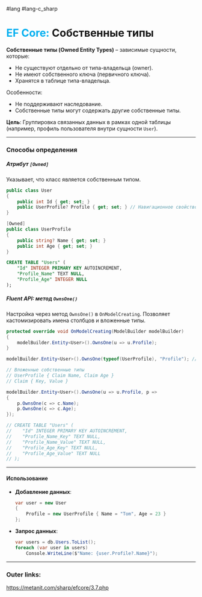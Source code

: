 #lang #lang-c_sharp 
# <font color="#00b0f0">EF Core:</font> Собственные типы

**Собственные типы (Owned Entity Types)** – зависимые сущности, которые:
  - Не существуют отдельно от типа-владельца (owner).
  - Не имеют собственного ключа (первичного ключа).
  - Хранятся в таблице типа-владельца.
  
  Особенности:
  - Не поддерживают наследование.
  - Собственные типы могут содержать другие собственные типы.
  
**Цель**: Группировка связанных данных в рамках одной таблицы (например, профиль пользователя внутри сущности `User`).

---
### Способы определения

##### **Атрибут `[Owned]`**
Указывает, что класс является собственным типом.
  ```csharp
  public class User
  {
      public int Id { get; set; }
      public UserProfile? Profile { get; set; } // Навигационное свойство
  }

  [Owned]
  public class UserProfile
  {
      public string? Name { get; set; }
      public int Age { get; set; }
  }
  ```

  ```sql
  CREATE TABLE "Users" (
      "Id" INTEGER PRIMARY KEY AUTOINCREMENT,
      "Profile_Name" TEXT NULL,
      "Profile_Age" INTEGER NULL
  );
  ```

##### **Fluent API: метод `OwnsOne()`**
Настройка через метод `OwnsOne()` в `OnModelCreating`.
Позволяет кастомизировать имена столбцов и вложенные типы.
  ```csharp
  protected override void OnModelCreating(ModelBuilder modelBuilder)
  {
      modelBuilder.Entity<User>().OwnsOne(u => u.Profile);
  }
  ```

  ```csharp
  modelBuilder.Entity<User>().OwnsOne(typeof(UserProfile), "Profile"); // если поле приватное
  ```

  ```csharp
  // Вложенные собственные типы 
  // UserProfile { Claim Name, Claim Age }
  // Claim { Key, Value }
  
  modelBuilder.Entity<User>().OwnsOne(u => u.Profile, p => 
  {
      p.OwnsOne(c => c.Name);
      p.OwnsOne(c => c.Age);
  });
  
  // CREATE TABLE "Users" (
  //    "Id" INTEGER PRIMARY KEY AUTOINCREMENT,
  //    "Profile_Name_Key" TEXT NULL,
  //    "Profile_Name_Value" TEXT NULL,
  //    "Profile_Age_Key" TEXT NULL,
  //    "Profile_Age_Value" TEXT NULL
  // );

  ```

---
#### Использование

- **Добавление данных**:
  ```csharp
  var user = new User
  {
      Profile = new UserProfile { Name = "Tom", Age = 23 }
  };
  ```
- **Запрос данных**:
  ```csharp
  var users = db.Users.ToList();
  foreach (var user in users)
      Console.WriteLine($"Name: {user.Profile?.Name}");
  ```

---
### Outer links:
https://metanit.com/sharp/efcore/3.7.php